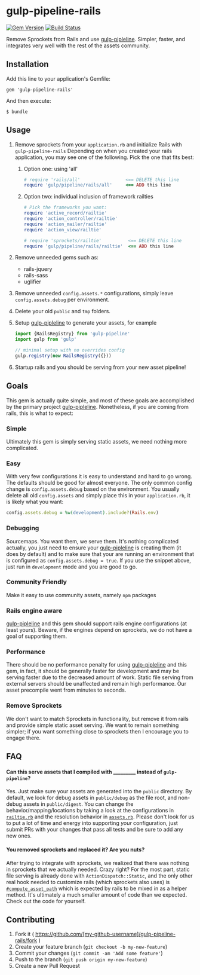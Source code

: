 # gulp-pipeline-rails
[![Gem Version](https://badge.fury.io/rb/gulp-pipeline-rails.svg)](https://rubygems.org/gems/gulp-pipeline-rails)
[![Build Status](https://travis-ci.org/alienfast/gulp-pipeline-rails.svg)](https://travis-ci.org/alienfast/gulp-pipeline-rails)


Remove Sprockets from Rails and use [gulp-pipleline](https://github.com/alienfast/gulp-pipeline).  Simpler, faster, and integrates very well with the rest of the assets community.

## Installation

Add this line to your application's Gemfile:

    gem 'gulp-pipeline-rails'

And then execute:

    $ bundle

## Usage

1. Remove sprockets from your `application.rb` and initialize Rails with `gulp-pipeline-rails`
    Depending on when you created your rails application, you may see one of the following.  Pick the one that fits best:

    1. Option one: using 'all'
    
        ```ruby
        # require 'rails/all'                 <== DELETE this line
        require 'gulp/pipeline/rails/all'     <== ADD this line
        ``` 
    1. Option two: individual inclusion of framework railties
    
        ```ruby
        # Pick the frameworks you want:
        require 'active_record/railtie'
        require 'action_controller/railtie'
        require 'action_mailer/railtie'
        require 'action_view/railtie'
        
        # require 'sprockets/railtie'          <== DELETE this line
        require 'gulp/pipeline/rails/railtie'  <== ADD this line
        ``` 
    
1. Remove unneeded gems such as: 
   - rails-jquery
   - rails-sass
   - uglifier
   
1. Remove unneeded `config.assets.*` configurations, simply leave `config.assets.debug` per environment.

1. Delete your old `public` and `tmp` folders.
   
1. Setup [gulp-pipleline](https://github.com/alienfast/gulp-pipeline) to generate your assets, for example

    ```javascript
    import {RailsRegistry} from 'gulp-pipeline'
    import gulp from 'gulp'
    
    // minimal setup with no overrides config
    gulp.registry(new RailsRegistry({}))
    ```

2. Startup rails and you should be serving from your new asset pipeline!
    
## Goals
This gem is actually quite simple, and most of these goals are accomplished by the primary project [gulp-pipleline](https://github.com/alienfast/gulp-pipeline).  Nonetheless, if you are coming from rails, this is what to expect:

### Simple 
Ultimately this gem is simply serving static assets, we need nothing more complicated.  

### Easy
With very few configurations it is easy to understand and hard to go wrong.  The defaults should be good for almost everyone.  The only common config change is `config.assets.debug` based on the environment.  You usually delete all old `config.assets` and simply place this in your `application.rb`, it is likely what you want:

```ruby
config.assets.debug = %w(development).include?(Rails.env)
```

### Debugging
Sourcemaps.  You want them, we serve them. It's nothing complicated actually, you just need to ensure your [gulp-pipleline](https://github.com/alienfast/gulp-pipeline) is creating them (it does by default) and to make sure that your are running an environment that is configured as `config.assets.debug = true`.  If you use the snippet above, just run in `development` mode and you are good to go.

### Community Friendly 
Make it easy to use community assets, namely `npm` packages

### Rails engine aware 
[gulp-pipleline](https://github.com/alienfast/gulp-pipeline) and this gem should support rails engine configurations (at least yours).  Beware, if the engines depend on sprockets, we do not have a goal of supporting them.

### Performance
There should be no performance penalty for using [gulp-pipleline](https://github.com/alienfast/gulp-pipeline) and this gem, in fact, it should be generally faster for development and may be serving faster due to the decreased amount of work.  Static file serving from external servers should be unaffected and remain high performance.  Our asset precompile went from minutes to seconds.

### Remove Sprockets
We don't want to match Sprockets in functionality, but remove it from rails and provide simple static asset serving.  We want to remain something simpler; if you want something close to sprockets then I encourage you to engage there.  

## FAQ

#### Can this serve assets that I compiled with _________ instead of `gulp-pipeline`?
Yes.  Just make sure your assets are generated into the `public` directory.  By default, we look for debug assets in `public/debug` as the file root, and non-debug assets in `public/digest`.  You can change the behavior/mapping/locations by taking a look at the configurations in [`railtie.rb`](https://github.com/alienfast/gulp-pipeline-rails/blob/master/lib/gulp/pipeline/rails/railtie.rb) and the resolution behavior in [`assets.rb`](https://github.com/alienfast/gulp-pipeline-rails/blob/master/lib/gulp/pipeline/rails/assets.rb).  Please don't look for us to put a lot of time and energy into supporting _your_ configuration, just submit PRs with your changes that pass all tests and be sure to add any new ones.
  
#### You removed sprockets and replaced it? Are you nuts?
After trying to integrate with sprockets, we realized that there was nothing in sprockets that we actually needed. Crazy right?  For the most part, static file serving is already done with `ActionDispatch::Static`, and the only other real hook needed to customize rails (which sprockets also uses) is [`#compute_asset_path`](https://github.com/alienfast/gulp-pipeline-rails/blob/master/lib/gulp/pipeline/rails/helper.rb) which is expected by rails to be mixed in as a helper method.  It's ultimately a much smaller amount of code than we expected. Check out the code for yourself.  

## Contributing

1. Fork it ( https://github.com/[my-github-username]/gulp-pipeline-rails/fork )
2. Create your feature branch (`git checkout -b my-new-feature`)
3. Commit your changes (`git commit -am 'Add some feature'`)
4. Push to the branch (`git push origin my-new-feature`)
5. Create a new Pull Request
